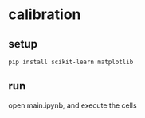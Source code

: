 # calibration

## setup

```shell
pip install scikit-learn matplotlib
```

## run

open main.ipynb, and execute the cells
